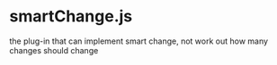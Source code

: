 # smartChange.js
the plug-in that can implement smart change, not work out how many changes should change

